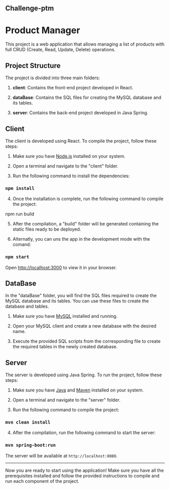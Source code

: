 ## Challenge-ptm

# Product Manager

This project is a web application that allows managing a list of products with full CRUD (Create, Read, Update, Delete) operations.

## Project Structure

The project is divided into three main folders:

1. **client**: Contains the front-end project developed in React.

2. **dataBase**: Contains the SQL files for creating the MySQL database and its tables.

3. **server**: Contains the back-end project developed in Java Spring.

## Client

The client is developed using React. To compile the project, follow these steps:

1. Make sure you have [Node.js](https://nodejs.org) installed on your system.

2. Open a terminal and navigate to the "client" folder.

3. Run the following command to install the dependencies:

### `npm install`

4. Once the installation is complete, run the following command to compile the project:

npm run build

5. After the compilation, a "build" folder will be generated containing the static files ready to be deployed.

6. Alternatly, you can uns the app in the development mode with the comand:

### `npm start`

Open [http://localhost:3000](http://localhost:3000) to view it in your browser.



## DataBase

In the "dataBase" folder, you will find the SQL files required to create the MySQL database and its tables. You can use these files to create the database and tables.

1. Make sure you have [MySQL](https://www.mysql.com) installed and running.

2. Open your MySQL client and create a new database with the desired name.

3. Execute the provided SQL scripts from the corresponding file to create the required tables in the newly created database.

## Server

The server is developed using Java Spring. To run the project, follow these steps:

1. Make sure you have [Java](https://www.java.com) and [Maven](https://maven.apache.org) installed on your system.

2. Open a terminal and navigate to the "server" folder.

3. Run the following command to compile the project:

### `mvn clean install`

4. After the compilation, run the following command to start the server:

### `mvn spring-boot:run`

The server will be available at `http://localhost:8080`.

---

Now you are ready to start using the application! Make sure you have all the prerequisites installed and follow the provided instructions to compile and run each component of the project.



